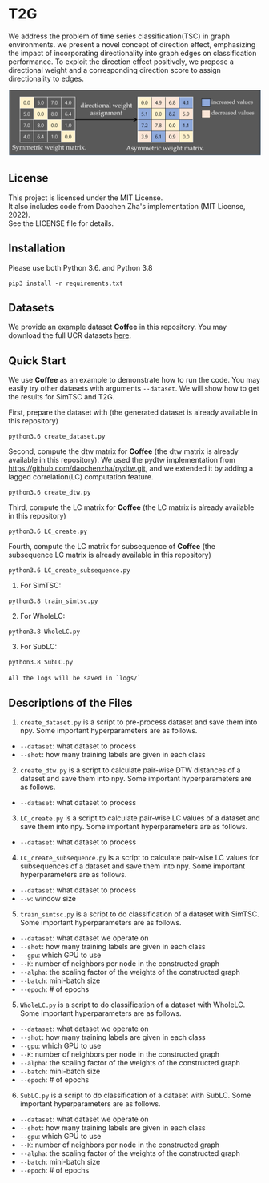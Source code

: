 # T2G
We address the problem of time series classification(TSC) in graph environments. we present a novel concept of direction effect, emphasizing the impact of incorporating directionality into graph edges on classification performance. To exploit the direction effect positively, we propose a directional weight and a corresponding direction score to assign directionality to edges. 

<img width="700" src="overview.png" alt="overview" />

## License

This project is licensed under the MIT License.  
It also includes code from Daochen Zha's implementation (MIT License, 2022).  
See the LICENSE file for details.

## Installation
Please use both Python 3.6. and Python 3.8
```
pip3 install -r requirements.txt
```

## Datasets
We provide an example dataset **Coffee** in this repository. You may download the full UCR datasets [here](https://www.cs.ucr.edu/~eamonn/time_series_data_2018/).

## Quick Start
We use **Coffee** as an example to demonstrate how to run the code. You may easily try other datasets with arguments `--dataset`. We will show how to get the results for SimTSC and T2G.

First, prepare the dataset with (the generated dataset is already available in this repository)
```
python3.6 create_dataset.py
```

Second, compute the dtw matrix for **Coffee** (the dtw matrix is already available in this repository). We used the pydtw implementation from https://github.com/daochenzha/pydtw.git, and we extended it by adding a lagged correlation(LC) computation feature.
```
python3.6 create_dtw.py
```

Third, compute the LC matrix for **Coffee** (the LC matrix is already available in this repository)
```
python3.6 LC_create.py
```

Fourth, compute the LC matrix for subsequence of  **Coffee** (the subsequence LC matrix is already available in this repository)
```
python3.6 LC_create_subsequence.py
```

1. For SimTSC:
```
python3.8 train_simtsc.py
```

2. For WholeLC:
```
python3.8 WholeLC.py
```

3. For SubLC:
```
python3.8 SubLC.py

All the logs will be saved in `logs/`
```

## Descriptions of the Files

1. `create_dataset.py` is a script to pre-process dataset and save them into npy. Some important hyperparameters are as follows.
*   `--dataset`: what dataset to process
*   `--shot`: how many training labels are given in each class

2. `create_dtw.py` is a script to calculate pair-wise DTW distances of a dataset and save them into npy. Some important hyperparameters are as follows.
*   `--dataset`: what dataset to process

3. `LC_create.py` is a script to calculate pair-wise LC values of a dataset and save them into npy. Some important hyperparameters are as follows.
*   `--dataset`: what dataset to process

4. `LC_create_subsequence.py` is a script to calculate pair-wise LC values for subsequences of a dataset and save them into npy. Some important hyperparameters are as follows.
*   `--dataset`: what dataset to process
*   `--w`: window size

5. `train_simtsc.py` is a script to do classification of a dataset with SimTSC. Some important hyperparameters are as follows.
*   `--dataset`: what dataset we operate on
*   `--shot`: how many training labels are given in each class
*   `--gpu`: which GPU to use
*   `--K`: number of neighbors per node in the constructed graph
*   `--alpha`: the scaling factor of the weights of the constructed graph
*   `--batch`: mini-batch size
*   `--epoch`: # of epochs

5. `WholeLC.py` is a script to do classification of a dataset with WholeLC. Some important hyperparameters are as follows.
*   `--dataset`: what dataset we operate on
*   `--shot`: how many training labels are given in each class
*   `--gpu`: which GPU to use
*   `--K`: number of neighbors per node in the constructed graph
*   `--alpha`: the scaling factor of the weights of the constructed graph
*   `--batch`: mini-batch size
*   `--epoch`: # of epochs

6. `SubLC.py` is a script to do classification of a dataset with SubLC. Some important hyperparameters are as follows.
*   `--dataset`: what dataset we operate on
*   `--shot`: how many training labels are given in each class
*   `--gpu`: which GPU to use
*   `--K`: number of neighbors per node in the constructed graph
*   `--alpha`: the scaling factor of the weights of the constructed graph
*   `--batch`: mini-batch size
*   `--epoch`: # of epochs
